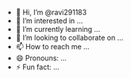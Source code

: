 - 👋 Hi, I’m @ravi291183
- 👀 I’m interested in ...
- 🌱 I’m currently learning ...
- 💞️ I’m looking to collaborate on ...
- 📫 How to reach me ...
- 😄 Pronouns: ...
- ⚡ Fun fact: ...

<!---
ravi291183/ravi291183 is a ✨ special ✨ repository because its `README.md` (this file) appears on your GitHub profile.
You can click the Preview link to take a look at your changes.
--->
